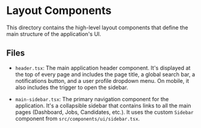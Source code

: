 # Layout Components

This directory contains the high-level layout components that define the main structure of the application's UI.

## Files

-   `header.tsx`: The main application header component. It's displayed at the top of every page and includes the page title, a global search bar, a notifications button, and a user profile dropdown menu. On mobile, it also includes the trigger to open the sidebar.

-   `main-sidebar.tsx`: The primary navigation component for the application. It's a collapsible sidebar that contains links to all the main pages (Dashboard, Jobs, Candidates, etc.). It uses the custom `Sidebar` component from `src/components/ui/sidebar.tsx`.
